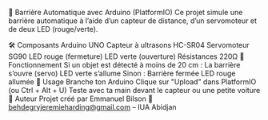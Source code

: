 🚧 Barrière Automatique avec Arduino (PlatformIO)
Ce projet simule une barrière automatique à l’aide d’un capteur de distance, d’un servomoteur et de deux LED (rouge/verte).

🛠 Composants
Arduino UNO
Capteur à ultrasons HC-SR04
Servomoteur SG90
LED rouge (fermeture)
LED verte (ouverture)
Résistances 220Ω
🔧 Fonctionnement
Si un objet est détecté à moins de 20 cm :
La barrière s’ouvre (servo)
LED verte s’allume
Sinon :
Barrière fermée
LED rouge allumée
🚀 Usage
Branche ton Arduino
Clique sur "Upload" dans PlatformIO (ou Ctrl + Alt + U)
Teste avec ta main devant le capteur ou une petite voiture
👤 Auteur
Projet créé par Emmanuel Bilson
📧 behdegryjeremieharding@gmail.com – IUA Abidjan
